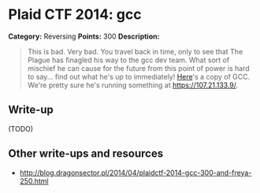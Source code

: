 # Plaid CTF 2014: gcc

**Category:** Reversing
**Points:** 300
**Description:**

> This is bad. Very bad. You travel back in time, only to see that The Plague has finagled his way to the gcc dev team. What sort of mischief he can cause for the future from this point of power is hard to say... find out what he's up to immediately! [Here](gcc-1f056eb86b487b65ad92d89738ec5edc.tar.gz)'s a copy of GCC. We're pretty sure he's running something at <https://107.21.133.9/>.

## Write-up

(TODO)

## Other write-ups and resources

* <http://blog.dragonsector.pl/2014/04/plaidctf-2014-gcc-300-and-freya-250.html>
